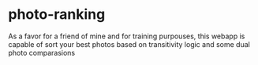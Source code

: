 # photo-ranking
As a favor for a friend of mine and for training purpouses, this webapp is capable of sort your best photos based on transitivity logic and some dual photo comparasions
